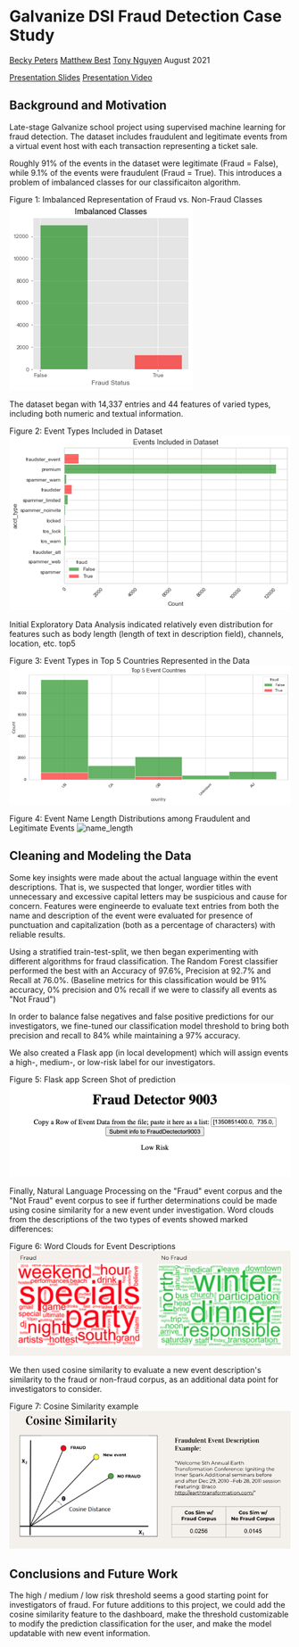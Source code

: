 # Galvanize DSI Fraud Detection Case Study
[Becky Peters](https://github.com/beckyepeters)
[Matthew Best](https://github.com/bestmatthew)
[Tony Nguyen](https://github.com/tonyn513)
August 2021

[Presentation Slides](https://docs.google.com/presentation/d/1dpa3oKvp2XuNfvDFgcGies4ufp-jwB7H2DN3XJqLj2A/edit?usp=sharing)
[Presentation Video](https://youtu.be/w7iBL8Y5tfc)

## Background and Motivation 
Late-stage Galvanize school project using supervised machine learning for fraud detection. The dataset includes fraudulent and legitimate events from a virtual event host with each transaction representing a ticket sale. 

Roughly 91% of the events in the dataset were legitimate (Fraud = False), while 9.1% of the events were fraudulent (Fraud = True). This introduces a problem of imbalanced classes for our classificaiton algorithm. 

Figure 1: Imbalanced Representation of Fraud vs. Non-Fraud Classes
![classes](images/classes.png)

The dataset began with 14,337 entries and 44 features of varied types, including both numeric and textual information.   

Figure 2: Event Types Included in Dataset
![event_types](images/event_types.png)

Initial Exploratory Data Analysis indicated relatively even distribution for features such as body length (length of text in description field), channels, location, etc. top5

Figure 3: Event Types in Top 5 Countries Represented in the Data
![top5](images/top5.png)

Figure 4: Event Name Length Distributions among Fraudulent and Legitimate Events
![name_length](images/name_length)

## Cleaning and Modeling the Data

Some key insights were made about the actual language within the event descriptions. That is, we suspected that longer, wordier titles with unnecessary and excessive capital letters may be suspicious and cause for concern. Features were engineerde to evaluate text entries from both the name and description of the event were evaluated for presence of punctuation and capitalization (both as a percentage of characters) with reliable results.   

Using a stratified train-test-split, we then began experimenting with different algorithms for fraud classification. The Random Forest classifier performed the best with an Accuracy of 97.6%, Precision at 92.7% and Recall at 76.0%. (Baseline metrics for this classification would be 91% accuracy, 0% precision and 0% recall if we were to classify all events as "Not Fraud")

In order to balance false negatives and false positive predictions for our investigators, we fine-tuned our classification model threshold to bring both precision and recall to 84% while maintaining a 97% accuracy. 

We also created a Flask app (in local development) which will assign events a high-, medium-, or low-risk label for our investigators. 

Figure 5: Flask app Screen Shot of prediction
![flask_screenshot](images/flask_screenshot.png)

Finally, Natural Language Processing on the "Fraud" event corpus and the "Not Fraud" event corpus to see if further determinations could be made using cosine similarity for a new event under investigation. Word clouds from the descriptions of the two types of events showed marked differences: 

Figure 6: Word Clouds for Event Descriptions
![wordclouds](images/wordclouds.png)

We then used cosine similarity to evaluate a new event description's similarity to the fraud or non-fraud corpus, as an additional data point for investigators to consider. 

Figure 7: Cosine Similarity example
![cossim](images/cossim.png)

## Conclusions and Future Work 
The high / medium / low risk threshold seems a good starting point for investigators of fraud. For future additions to this project, we could add the cosine similarity feature to the dashboard, make the threshold customizable to modify the prediction classification for the user, and make the model updatable with new event information. 

